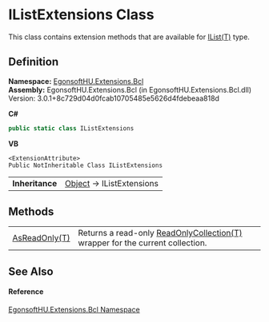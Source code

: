 # IListExtensions Class


This class contains extension methods that are available for <a href="https://learn.microsoft.com/dotnet/api/system.collections.generic.ilist-1" target="_blank" rel="noopener noreferrer">IList(T)</a> type.



## Definition
**Namespace:** <a href="N_EgonsoftHU_Extensions_Bcl.md">EgonsoftHU.Extensions.Bcl</a>  
**Assembly:** EgonsoftHU.Extensions.Bcl (in EgonsoftHU.Extensions.Bcl.dll) Version: 3.0.1+8c729d04d0fcab10705485e5626d4fdebeaa818d

**C#**
``` C#
public static class IListExtensions
```
**VB**
``` VB
<ExtensionAttribute>
Public NotInheritable Class IListExtensions
```

<table><tr><td><strong>Inheritance</strong></td><td><a href="https://learn.microsoft.com/dotnet/api/system.object" target="_blank" rel="noopener noreferrer">Object</a>  →  IListExtensions</td></tr>
</table>



## Methods
<table>
<tr>
<td><a href="M_EgonsoftHU_Extensions_Bcl_IListExtensions_AsReadOnly__1.md">AsReadOnly(T)</a></td>
<td>Returns a read-only <a href="https://learn.microsoft.com/dotnet/api/system.collections.objectmodel.readonlycollection-1" target="_blank" rel="noopener noreferrer">ReadOnlyCollection(T)</a> wrapper for the current collection.</td></tr>
</table>

## See Also


#### Reference
<a href="N_EgonsoftHU_Extensions_Bcl.md">EgonsoftHU.Extensions.Bcl Namespace</a>  
